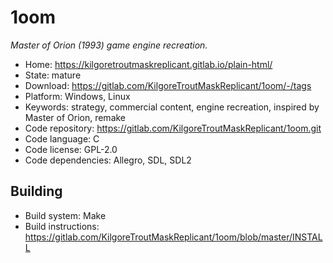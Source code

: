 # 1oom

_Master of Orion (1993) game engine recreation._

- Home: https://kilgoretroutmaskreplicant.gitlab.io/plain-html/
- State: mature
- Download: https://gitlab.com/KilgoreTroutMaskReplicant/1oom/-/tags
- Platform: Windows, Linux
- Keywords: strategy, commercial content, engine recreation, inspired by Master of Orion, remake
- Code repository: https://gitlab.com/KilgoreTroutMaskReplicant/1oom.git
- Code language: C
- Code license: GPL-2.0
- Code dependencies: Allegro, SDL, SDL2

## Building

- Build system: Make
- Build instructions: https://gitlab.com/KilgoreTroutMaskReplicant/1oom/blob/master/INSTALL
